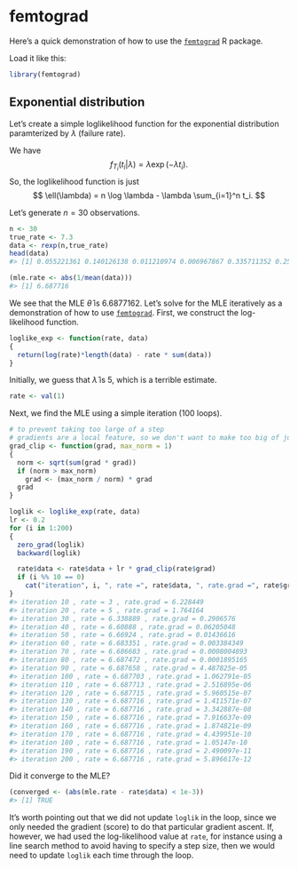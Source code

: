 femtograd
================

Here’s a quick demonstration of how to use the
[`femtograd`](https://github.com/queelius/femtograd) R package.

Load it like this:

``` r
library(femtograd)
```

## Exponential distribution

Let’s create a simple loglikelihood function for the exponential
distribution paramterized by $\lambda$ (failure rate).

We have $$
  f_{T_i}(t_i | \lambda) = \lambda \exp(-\lambda t_i).
$$ So, the loglikelihood function is just $$
  \ell(\lambda) = n \log \lambda - \lambda \sum_{i=1}^n t_i.
$$

Let’s generate $n=30$ observations.

``` r
n <- 30
true_rate <- 7.3
data <- rexp(n,true_rate)
head(data)
#> [1] 0.055221361 0.140126138 0.011210974 0.006967867 0.335711352 0.255494529

(mle.rate <- abs(1/mean(data)))
#> [1] 6.687716
```

We see that the MLE $\hat\theta$ is 6.6877162. Let’s solve for the MLE
iteratively as a demonstration of how to use
[`femtograd`](https://github.com/queelius/femtograd). First, we
construct the log-likelihood function.

``` r
loglike_exp <- function(rate, data)
{
  return(log(rate)*length(data) - rate * sum(data))
}
```

Initially, we guess that $\hat\lambda$ is $5$, which is a terrible
estimate.

``` r
rate <- val(1)
```

Next, we find the MLE using a simple iteration (100 loops).

``` r
# to prevent taking too large of a step
# gradients are a local feature, so we don't want to make too big of jumps
grad_clip <- function(grad, max_norm = 1)
{
  norm <- sqrt(sum(grad * grad))
  if (norm > max_norm)
    grad <- (max_norm / norm) * grad
  grad
}

loglik <- loglike_exp(rate, data)
lr <- 0.2
for (i in 1:200)
{
  zero_grad(loglik)
  backward(loglik)

  rate$data <- rate$data + lr * grad_clip(rate$grad)
  if (i %% 10 == 0)
    cat("iteration", i, ", rate =", rate$data, ", rate.grad =", rate$grad, "\n")
}
#> iteration 10 , rate = 3 , rate.grad = 6.228449 
#> iteration 20 , rate = 5 , rate.grad = 1.764164 
#> iteration 30 , rate = 6.338889 , rate.grad = 0.2906576 
#> iteration 40 , rate = 6.60888 , rate.grad = 0.06205048 
#> iteration 50 , rate = 6.66924 , rate.grad = 0.01436616 
#> iteration 60 , rate = 6.683351 , rate.grad = 0.003384349 
#> iteration 70 , rate = 6.686683 , rate.grad = 0.0008004893 
#> iteration 80 , rate = 6.687472 , rate.grad = 0.0001895165 
#> iteration 90 , rate = 6.687658 , rate.grad = 4.487825e-05 
#> iteration 100 , rate = 6.687703 , rate.grad = 1.062791e-05 
#> iteration 110 , rate = 6.687713 , rate.grad = 2.516895e-06 
#> iteration 120 , rate = 6.687715 , rate.grad = 5.960515e-07 
#> iteration 130 , rate = 6.687716 , rate.grad = 1.411571e-07 
#> iteration 140 , rate = 6.687716 , rate.grad = 3.342887e-08 
#> iteration 150 , rate = 6.687716 , rate.grad = 7.916637e-09 
#> iteration 160 , rate = 6.687716 , rate.grad = 1.874821e-09 
#> iteration 170 , rate = 6.687716 , rate.grad = 4.439951e-10 
#> iteration 180 , rate = 6.687716 , rate.grad = 1.05147e-10 
#> iteration 190 , rate = 6.687716 , rate.grad = 2.490097e-11 
#> iteration 200 , rate = 6.687716 , rate.grad = 5.896617e-12
```

Did it converge to the MLE?

``` r
(converged <- (abs(mle.rate - rate$data) < 1e-3))
#> [1] TRUE
```

It’s worth pointing out that we did not update `loglik` in the loop,
since we only needed the gradient (score) to do that particular gradient
ascent. If, however, we had used the log-likelihood value at `rate`, for
instance using a line search method to avoid having to specify a step
size, then we would need to update `loglik` each time through the loop.
